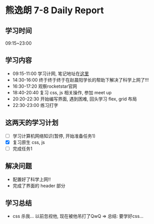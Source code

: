 
# 熊逸朗 7-8 Daily Report

## 学习时间

09:15~23:00

## 学习内容

- 09:15-11:00 学习计网, 笔记地址在[这里](https://github.com/xiong35/booknotes/tree/master/computerNetwork)
- 14:30-16:00 终于终于终于在赵晨阳学长的帮助下解决了科学上网了!!!
- 16:30-17:20 观察rocketstar官网
- 18:40-20:40 复习 css, js 相关操作, 参加 meet up
- 20:20-22:30 开始编写界面, 遇到困难, 回头学习 flex, grid 布局
- 22:30-23:00 练习打字

## 这两天的学习计划

- [ ] 学习计算机网络知识(暂停, 开始准备任务1)
- [x] 复习原生 css, js
- [ ] 完成任务1

## 解决问题

- 配置好了科学上网!!
- 完成了界面的 header 部分

## 学习总结

- css 杀我... 以前忽视他, 现在被他吊打了QwQ => 总结: 要学好css...